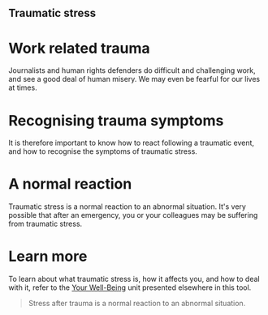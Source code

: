 ## Traumatic stress

# Work related trauma
Journalists and human rights defenders do difficult and challenging work, and see a good deal of human misery. We may even be fearful for our lives at times.
<br>
# Recognising trauma symptoms
It is therefore important to know how to react following a traumatic event, and how to recognise the symptoms of traumatic stress.
<br>
# A normal reaction
Traumatic stress is a normal reaction to an abnormal situation. It's very possible that after an emergency, you or your colleagues may be suffering from traumatic stress.
<br>
# Learn more
To learn about what traumatic stress is, how it affects you, and how to deal with it, refer to the [Your Well-Being](topics/understand-2-security/2-your-well-being/index.html) unit presented elsewhere in this tool.
<br>
> Stress after trauma is a normal reaction to an abnormal situation.


